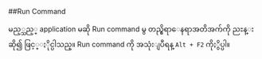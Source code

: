 ##Run Command

မည့္သည့္ application မဆို Run command မွ တည္ရွိရာေနရာအတိအက်ကို ညႊန္းဆို၍ ဖြင့္ႏိုင္ပါသည္။ Run command ကို အသုံးျပဳရန္ `Alt + F2` ကိုႏွိပ္ပါ။


